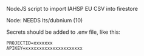 NodeJS script to import IAHSP EU CSV into firestore

Node: NEEDS lts/dubnium (10)

Secrets should be added to .env file, like this:
```
PROJECTID=xxxxxxx
APIKEY=xxxxxxxxxxxxxxxxxxxxx
```
